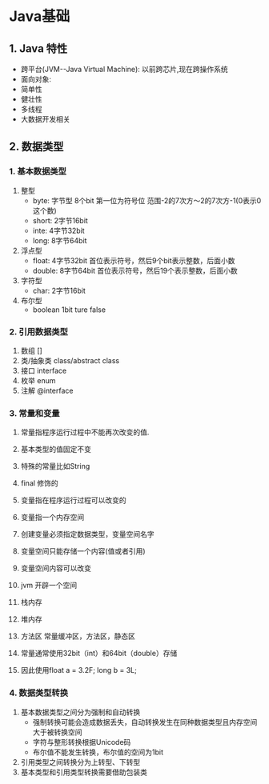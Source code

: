 # Java基础



## 1. Java 特性

- 跨平台(JVM--Java Virtual Machine): 以前跨芯片,现在跨操作系统
- 面向对象: 
- 简单性
- 健壮性
- 多线程
- 大数据开发相关

## 2. 数据类型

### 1. 基本数据类型

1. 整型
   - byte: 字节型 8个bit 第一位为符号位 范围-2的7次方～2的7次方-1(0表示0这个数)
   - short: 2字节16bit
   - inte: 4字节32bit
   - long: 8字节64bit
2. 浮点型
   - float: 4字节32bit 首位表示符号，然后9个bit表示整数，后面小数
   - double: 8字节64bit 首位表示符号，然后19个表示整数，后面小数
3. 字符型
   - char: 2字节16bit
4. 布尔型
   - boolean 1bit ture false

### 2. 引用数据类型

1. 数组 []
2. 类/抽象类 class/abstract class
3. 接口 interface
4. 枚举 enum
5. 注解 @interface

### 3. 常量和变量

1. 常量指程序运行过程中不能再次改变的值.
2. 基本类型的值固定不变
3. 特殊的常量比如String
4. final 修饰的

1. 变量指在程序运行过程可以改变的
2. 变量指一个内存空间
3. 创建变量必须指定数据类型，变量空间名字
4. 变量空间只能存储一个内容(值或者引用)
5. 变量空间内容可以改变

1. jvm 开辟一个空间
2. 栈内存
3. 堆内存
4. 方法区 常量缓冲区，方法区，静态区

1. 常量通常使用32bit（int）和64bit（double）存储
2. 因此使用float a = 3.2F; long b = 3L;



### 4. 数据类型转换

1. 基本数据类型之间分为强制和自动转换
   - 强制转换可能会造成数据丢失，自动转换发生在同种数据类型且内存空间大于被转换空间
   - 字符与整形转换根据Unicode码
   - 布尔值不能发生转换，布尔值的空间为1bit
2. 引用类型之间转换分为上转型、下转型
3. 基本类型和引用类型转换需要借助包装类